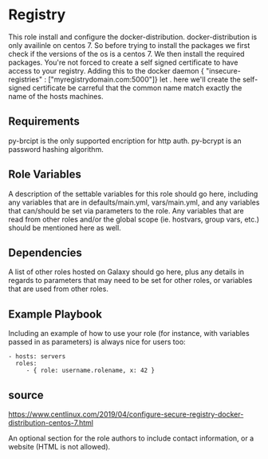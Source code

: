 Registry
=========
This role install and configure the docker-distribution. docker-distribution is only availinle on centos 7. So before trying to install the packages we first check if the versions of the os is a centos 7.  We then install the required packages. You're not forced to create a self signed certificate to have access to your registry. Adding this to the docker daemon { "insecure-registries" : ["myregistrydomain.com:5000"]} let . here we'll create the self-signed certificate be carreful that the common name match exactly the name of the hosts machines.


Requirements
------------
py-brcipt is the only supported encription for http auth. py-bcrypt is an password hashing algorithm.


Role Variables
--------------

A description of the settable variables for this role should go here, including any variables that are in defaults/main.yml, vars/main.yml, and any variables that can/should be set via parameters to the role. Any variables that are read from other roles and/or the global scope (ie. hostvars, group vars, etc.) should be mentioned here as well.

Dependencies
------------

A list of other roles hosted on Galaxy should go here, plus any details in regards to parameters that may need to be set for other roles, or variables that are used from other roles.

Example Playbook
----------------

Including an example of how to use your role (for instance, with variables passed in as parameters) is always nice for users too:

    - hosts: servers
      roles:
         - { role: username.rolename, x: 42 }

source
------------------

https://www.centlinux.com/2019/04/configure-secure-registry-docker-distribution-centos-7.html

An optional section for the role authors to include contact information, or a website (HTML is not allowed).
